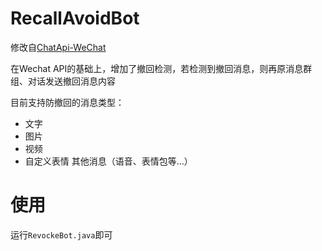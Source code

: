 # RecallAvoidBot
修改自[ChatApi-WeChat](https://github.com/xuxiaoxiao-xxx/ChatApi-WeChat)

在Wechat API的基础上，增加了撤回检测，若检测到撤回消息，则再原消息群组、对话发送撤回消息内容

目前支持防撤回的消息类型：
- 文字
- 图片
- 视频
- 自定义表情
其他消息（语音、表情包等...）

# 使用
运行`RevockeBot.java`即可

